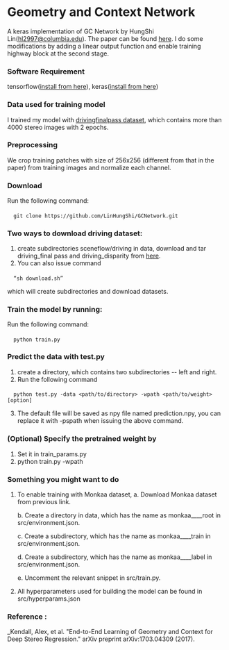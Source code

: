 # Geometry and Context Network
   A keras implementation of GC Network by HungShi Lin(hl2997@columbia.edu). The paper can be found [here](https://arxiv.org/abs/1703.04309).
I do some modifications by adding a linear output function and enable training highway block at the second stage.

### Software Requirement
   tensorflow([install from here](https://www.tensorflow.org/install/)), keras([install from here](https://keras.io/#installation))

### Data used for training model  
   I trained my model with [drivingfinalpass dataset](https://lmb.informatik.uni-freiburg.de/resources/datasets/SceneFlowDatasets.en.html), which contains more than 4000 stereo images with 2 epochs.

### Preprocessing
   We crop training patches with size of 256x256 (different from that in the paper) from training images and normalize each channel.

### Download
   Run the following command:
####   
      git clone https://github.com/LinHungShi/GCNetwork.git
   
### Two ways to download driving dataset:  
  1. create subdirectories sceneflow/driving in data, download and tar driving_final pass and driving_disparity from [here](https://lmb.informatik.uni-freiburg.de/resources/datasets/SceneFlowDatasets.en.html). 
  2. You can also issue command 
####
      “sh download.sh” 
   which will create subdirectories and download datasets.
   
### Train the model by running:
   Run the following command: 
####
      python train.py

### Predict the data with test.py
   1. create a directory, which contains two subdirectories -- left and right. 
   2. Run the following command
####
      python test.py -data <path/to/directory> -wpath <path/to/weight> [option]
   3. The default file will be saved as npy file named prediction.npy, you can replace it with -pspath when issuing the above command.
### (Optional) Specify the pretrained weight by
   1. Set it in train_params.py
   2. python train.py -wpath <path to the pretrained weight>

### Something you might want to do
   1. To enable training with Monkaa dataset, 
      a. Download Monkaa dataset from previous link.
      
      b. Create a directory in data, which has the name as monkaa____root in src/environment.json.
      
      c. Create a subdirectory, which has the name as monkaa____train in src/environment.json.
      
      d. Create a subdirectory, which has the name as monkaa____label in src/environment.json.
      
      e. Uncomment the relevant snippet in src/train.py.
      
   2. All hyperparameters used for building the model can be found in src/hyperparams.json

### Reference :
   _Kendall, Alex, et al. "End-to-End Learning of Geometry and Context for Deep Stereo Regression." arXiv preprint arXiv:1703.04309 (2017).
